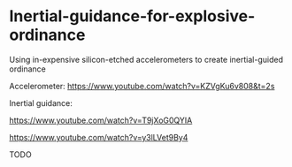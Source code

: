 # Inertial-guidance-for-explosive-ordinance
Using in-expensive silicon-etched accelerometers to create inertial-guided ordinance  

Accelerometer:
https://www.youtube.com/watch?v=KZVgKu6v808&t=2s

Inertial guidance:

https://www.youtube.com/watch?v=T9jXoG0QYIA

https://www.youtube.com/watch?v=y3lLVet9By4

TODO
